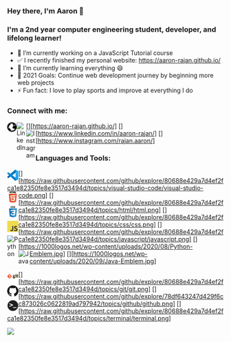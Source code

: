### Hey there, I'm Aaron 👋

### I'm a 2nd year computer engineering student, developer, and lifelong learner!
- 🔭 I’m currently working on a JavaScript Tutorial course
- :white_check_mark: I recently finished my personal website: https://aaron-rajan.github.io/
- 🌱 I’m currently learning everything :smile:
- 🥅 2021 Goals: Continue web development journey by beginning more web projects
- ⚡ Fun fact: I love to play sports and improve at everything I do

### Connect with me:

[<img align="left" alt="https://aaron-rajan.github.io/" width="22px" src="https://raw.githubusercontent.com/iconic/open-iconic/master/svg/globe.svg" />][https://aaron-rajan.github.io/]
[<img align="left" alt="LinkedIn" width="22px" src="https://cdn.jsdelivr.net/npm/simple-icons@v3/icons/linkedin.svg" />][https://www.linkedin.com/in/aaron-rajan/]
[<img align="left" alt="Instagram" width="22px" src="https://cdn.jsdelivr.net/npm/simple-icons@v3/icons/instagram.svg" />][https://www.instagram.com/rajan.aaron/]

### Languages and Tools:

[<img align="left" alt="Visual Studio Code" width="26px" src="https://raw.githubusercontent.com/github/explore/80688e429a7d4ef2fca1e82350fe8e3517d3494d/topics/visual-studio-code/visual-studio-code.png" />][https://raw.githubusercontent.com/github/explore/80688e429a7d4ef2fca1e82350fe8e3517d3494d/topics/visual-studio-code/visual-studio-code.png]
[<img align="left" alt="HTML5" width="26px" src="https://raw.githubusercontent.com/github/explore/80688e429a7d4ef2fca1e82350fe8e3517d3494d/topics/html/html.png" />][https://raw.githubusercontent.com/github/explore/80688e429a7d4ef2fca1e82350fe8e3517d3494d/topics/html/html.png]
[<img align="left" alt="CSS3" width="26px" src="https://raw.githubusercontent.com/github/explore/80688e429a7d4ef2fca1e82350fe8e3517d3494d/topics/css/css.png" />][https://raw.githubusercontent.com/github/explore/80688e429a7d4ef2fca1e82350fe8e3517d3494d/topics/css/css.png]
[<img align="left" alt="JavaScript" width="26px" src="https://raw.githubusercontent.com/github/explore/80688e429a7d4ef2fca1e82350fe8e3517d3494d/topics/javascript/javascript.png" />][https://raw.githubusercontent.com/github/explore/80688e429a7d4ef2fca1e82350fe8e3517d3494d/topics/javascript/javascript.png]
[<img align="left" alt="Python" width="26px" src="https://1000logos.net/wp-content/uploads/2020/08/Python-Emblem.jpg" />][https://1000logos.net/wp-content/uploads/2020/08/Python-Emblem.jpg]
[<img align="left" alt="Java" width="26px" src="https://1000logos.net/wp-content/uploads/2020/09/Java-Emblem.jpg" />][https://1000logos.net/wp-content/uploads/2020/09/Java-Emblem.jpg]
<!-- [<img align="left" alt="React" width="26px" src="https://raw.githubusercontent.com/github/explore/80688e429a7d4ef2fca1e82350fe8e3517d3494d/topics/react/react.png" />][https://raw.githubusercontent.com/github/explore/80688e429a7d4ef2fca1e82350fe8e3517d3494d/topics/react/react.png] -->
<!-- [<img align="left" alt="Node.js" width="26px" src="https://raw.githubusercontent.com/github/explore/80688e429a7d4ef2fca1e82350fe8e3517d3494d/topics/nodejs/nodejs.png" />][https://raw.githubusercontent.com/github/explore/80688e429a7d4ef2fca1e82350fe8e3517d3494d/topics/nodejs/nodejs.png] -->
<!-- [<img align="left" alt="SQL" width="26px" src="https://raw.githubusercontent.com/github/explore/80688e429a7d4ef2fca1e82350fe8e3517d3494d/topics/sql/sql.png" />][https://raw.githubusercontent.com/github/explore/80688e429a7d4ef2fca1e82350fe8e3517d3494d/topics/sql/sql.png] -->
[<img align="left" alt="Git" width="26px" src="https://raw.githubusercontent.com/github/explore/80688e429a7d4ef2fca1e82350fe8e3517d3494d/topics/git/git.png" />][https://raw.githubusercontent.com/github/explore/80688e429a7d4ef2fca1e82350fe8e3517d3494d/topics/git/git.png]
[<img align="left" alt="GitHub" width="26px" src="https://raw.githubusercontent.com/github/explore/78df643247d429f6cc873026c0622819ad797942/topics/github/github.png" />][https://raw.githubusercontent.com/github/explore/78df643247d429f6cc873026c0622819ad797942/topics/github/github.png]
[<img align="left" alt="Terminal" width="26px" src="https://raw.githubusercontent.com/github/explore/80688e429a7d4ef2fca1e82350fe8e3517d3494d/topics/terminal/terminal.png" />][https://raw.githubusercontent.com/github/explore/80688e429a7d4ef2fca1e82350fe8e3517d3494d/topics/terminal/terminal.png]

<img height="180em" src="https://github-readme-stats.vercel.app/api?username=Aaron-Rajan&show_icons=true&hide_border=true&&count_private=true&include_all_commits=true" />
